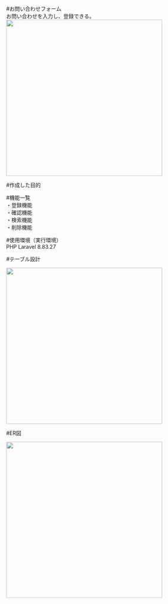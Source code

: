 #お問い合わせフォーム </br>
お問い合わせを入力し、登録できる。
<img src = "https://user-images.githubusercontent.com/114378472/209455096-03000549-e6af-466c-bd41-b32ee1a86b26.png" width = "420px">

#作成した目的</br>


#機能一覧 </br>
・登録機能 </br>
・確認機能 </br>
・検索機能 </br>
・削除機能

#使用環境（実行環境）</br>
PHP Laravel 8.83.27

#テーブル設計

<img src = "https://user-images.githubusercontent.com/114378472/209455384-b7f54d5e-8503-455a-aefb-e6600ff5df0c.png" width = "420px">

#ER図

<img src = "https://user-images.githubusercontent.com/114378472/209455436-56e70dce-07db-46d4-a63b-8c6ba4d9b56b.png" width = "420px">
